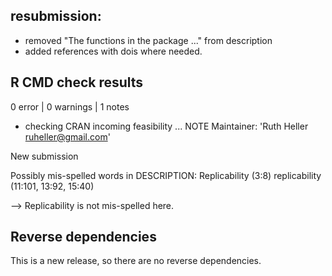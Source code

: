 ## resubmission:

* removed "The functions in the package ..." from description
* added references with dois where needed.

## R CMD check results

0 error  | 0 warnings | 1 notes

* checking CRAN incoming feasibility ... NOTE
Maintainer: 'Ruth Heller <ruheller@gmail.com>'

New submission

Possibly mis-spelled words in DESCRIPTION:
  Replicability (3:8)
  replicability (11:101, 13:92, 15:40)

-->  Replicability is not mis-spelled here.

## Reverse dependencies

This is a new release, so there are no reverse dependencies.
